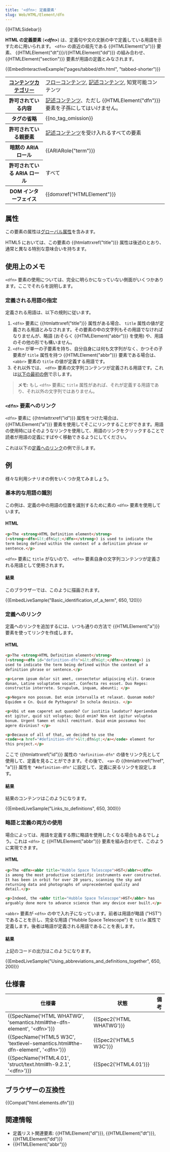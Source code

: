 ```yaml
---
title: '<dfn>: 定義要素'
slug: Web/HTML/Element/dfn
---
```


{{HTMLSidebar}}

**HTML の定義要素** (**_\<dfn>_**) は、定義句や文の文脈の中で定義している用語を示すために用いられます。 `<dfn>` の直近の祖先である {{HTMLElement("p")}} 要素、 {{HTMLElement("dt")}}/{{HTMLElement("dd")}} の組み合わせ、 {{HTMLElement("section")}} 要素が用語の定義とみなされます。

{{EmbedInteractiveExample("pages/tabbed/dfn.html", "tabbed-shorter")}}

<table class="properties">
  <tbody>
    <tr>
      <th scope="row">
        <a href="/ja/docs/Web/Guide/HTML/Content_categories"
          >コンテンツカテゴリー</a
        >
      </th>
      <td>
        <a href="/ja/docs/Web/Guide/HTML/Content_categories#フローコンテンツ"
          >フローコンテンツ</a
        >,
        <a href="/ja/docs/Web/Guide/HTML/Content_categories#記述コンテンツ"
          >記述コンテンツ</a
        >, 知覚可能コンテンツ
      </td>
    </tr>
    <tr>
      <th scope="row">許可されている内容</th>
      <td>
        <a href="/ja/docs/Web/Guide/HTML/Content_categories#記述コンテンツ"
          >記述コンテンツ</a
        >、ただし {{HTMLElement("dfn")}} 要素を子孫にしてはいけません。
      </td>
    </tr>
    <tr>
      <th scope="row">タグの省略</th>
      <td>{{no_tag_omission}}</td>
    </tr>
    <tr>
      <th scope="row">許可されている親要素</th>
      <td>
        <a href="/ja/docs/Web/Guide/HTML/Content_categories#記述コンテンツ"
          >記述コンテンツ</a
        >を受け入れるすべての要素
      </td>
    </tr>
    <tr>
      <th scope="row">暗黙の ARIA ロール</th>
      <td>{{ARIARole("term")}}</td>
    </tr>
    <tr>
      <th scope="row">許可されている ARIA ロール</th>
      <td>すべて</td>
    </tr>
    <tr>
      <th scope="row">DOM インターフェイス</th>
      <td>{{domxref("HTMLElement")}}</td>
    </tr>
  </tbody>
</table>

## 属性

この要素の属性は[グローバル属性](/ja/docs/Web/HTML/Global_attributes)を含みます。

HTML5 においては、この要素の {{htmlattrxref("title")}} 属性は後述のとおり、通常と異なる特別な意味合いを持ちます。

## 使用上のメモ

`<dfn>` 要素の使用については、完全に明らかになっていない側面がいくつかあります。ここでそれらを説明します。

### 定義される用語の指定

定義される用語は、以下の規則に従います。

1. `<dfn>` 要素に {{htmlattrxref("title")}} 属性がある場合、 `title` 属性の値が定義される用語とみなされます。その要素の中の文字列もその用語でなければなりませんが、略語 (おそらく {{HTMLElement("abbr")}} を使用) や、用語のその他の形でも構いません。
2. `<dfn>` が単一の子要素を持ち、自分自身には何も文字列がなく、かつその子要素が `title` 属性を持つ {{HTMLElement("abbr")}} 要素である場合は、 `<abbr>` 要素の `title` の値が定義する用語です。
3. それ以外では、 `<dfn>` 要素の文字列コンテンツが定義される用語です。これは[以下の最初の例](#basic_identification_of_a_term)で示します。

> **メモ:** もし `<dfn>` 要素に `title` 属性があれば、それが定義する用語であり、それ以外の文字列ではありません。

### `<dfn>` 要素へのリンク

`<dfn>` 要素に {{htmlattrxref("id")}} 属性をつけた場合は、 {{HTMLElement("a")}} 要素を使用してそこにリンクすることができます。用語の使用時にはそのようなリンクを使用して、用語のリンクをクリックすることで読者が用語の定義にすばやく移動できるようにしてください。

これは以下の[定義へのリンク](#links_to_definitions)の例で示します。

## 例

様々な利用シナリオの例をいくつか見てみましょう。

### 基本的な用語の識別

この例は、定義の中の用語の位置を識別するために素の `<dfn>` 要素を使用しています。

#### HTML

```html
<p>The <strong>HTML Definition element</strong>
(<strong><dfn>&lt;dfn&gt;</dfn></strong>) is used to indicate the
term being defined within the context of a definition phrase or
sentence.</p>
```

`<dfn>` 要素に `title` がないので、 `<dfn>` 要素自身の文字列コンテンツが定義される用語として使用されます。

#### 結果

このブラウザーでは、このように描画されます。

{{EmbedLiveSample("Basic_identification_of_a_term", 650, 120)}}

### 定義へのリンク

定義へのリンクを追加するには、いつも通りの方法で {{HTMLElement("a")}} 要素を使ってリンクを作成します。

#### HTML

```html
<p>The <strong>HTML Definition element</strong>
(<strong><dfn id="definition-dfn">&lt;dfn&gt;</dfn></strong>) is
used to indicate the term being defined within the context of a
definition phrase or sentence.</p>

<p>Lorem ipsum dolor sit amet, consectetur adipiscing elit. Graece
donan, Latine voluptatem vocant. Confecta res esset. Duo Reges:
constructio interrete. Scrupulum, inquam, abeunti; </p>

<p>Negare non possum. Dat enim intervalla et relaxat. Quonam modo?
Equidem e Cn. Quid de Pythagora? In schola desinis. </p>

<p>Ubi ut eam caperet aut quando? Cur iustitia laudatur? Aperiendum
est igitur, quid sit voluptas; Quid enim? Non est igitur voluptas
bonum. Urgent tamen et nihil remittunt. Quid enim possumus hoc
agere divinius? </p>

<p>Because of all of that, we decided to use the
<code><a href="#definition-dfn">&lt;dfn&gt;</a></code> element for
this project.</p>
```

ここで {{htmlattrxref("id")}} 属性の `"definition-dfn"` の値をリンク先として使用して、定義を見ることができます。その後で、 `<a>` の {{htmlattrxref("href", "a")}} 属性を `"#definition-dfn"` に設定して、定義に戻るリンクを設定します。

#### 結果

結果のコンテンツはこのようになります。

{{EmbedLiveSample("Links_to_definitions", 650, 300)}}

### 略語と定義の両方の使用

場合によっては、用語を定義する際に略語を使用したくなる場合もあるでしょう。これは `<dfn>` と {{HTMLElement("abbr")}} 要素を組み合わせて、このように実現できます。

#### HTML

```html
<p>The <dfn><abbr title="Hubble Space Telescope">HST</abbr></dfn>
is among the most productive scientific instruments ever constructed.
It has been in orbit for over 20 years, scanning the sky and
returning data and photographs of unprecedented quality and
detail.</p>

<p>Indeed, the <abbr title="Hubble Space Telescope">HST</abbr> has
arguably done more to advance science than any device ever built.</p>
```

`<abbr>` 要素が `<dfn>` の中で入れ子になっています。前者は用語が略語 ("HST") であることを示し、完全な用語 ("Hubble Space Telescope") を `title` 属性で定義します。後者は略語が定義される用語であることを表します。

#### 結果

上記のコードの出力はこのようになります。

{{EmbedLiveSample("Using_abbreviations_and_definitions_together", 650, 200)}}

## 仕様書

| 仕様書                                                                                                           | 状態                             | 備考 |
| ---------------------------------------------------------------------------------------------------------------- | -------------------------------- | ---- |
| {{SpecName('HTML WHATWG', 'semantics.html#the-dfn-element', '&lt;dfn&gt;')}}             | {{Spec2('HTML WHATWG')}} |      |
| {{SpecName('HTML5 W3C', 'textlevel-semantics.html#the-dfn-element', '&lt;dfn&gt;')}} | {{Spec2('HTML5 W3C')}}     |      |
| {{SpecName('HTML4.01', 'struct/text.html#h-9.2.1', '&lt;dfn&gt;')}}                         | {{Spec2('HTML4.01')}}     |      |

## ブラウザーの互換性

{{Compat("html.elements.dfn")}}

## 関連情報

- 定義リスト関連要素: {{HTMLElement("dl")}}, {{HTMLElement("dt")}}, {{HTMLElement("dd")}}
- {{HTMLElement("abbr")}}
